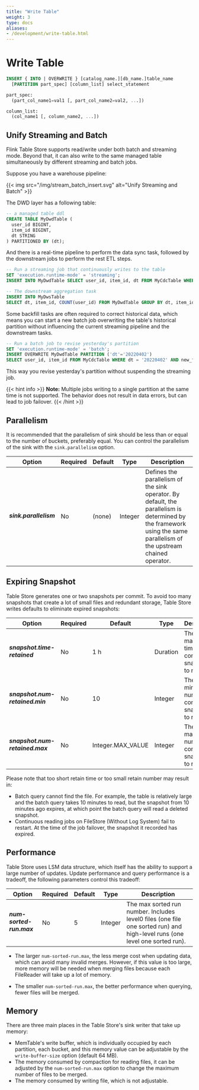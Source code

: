 ```yaml
---
title: "Write Table"
weight: 3
type: docs
aliases:
- /development/write-table.html
---
```

<!--
Licensed to the Apache Software Foundation (ASF) under one
or more contributor license agreements.  See the NOTICE file
distributed with this work for additional information
regarding copyright ownership.  The ASF licenses this file
to you under the Apache License, Version 2.0 (the
"License"); you may not use this file except in compliance
with the License.  You may obtain a copy of the License at

  http://www.apache.org/licenses/LICENSE-2.0

Unless required by applicable law or agreed to in writing,
software distributed under the License is distributed on an
"AS IS" BASIS, WITHOUT WARRANTIES OR CONDITIONS OF ANY
KIND, either express or implied.  See the License for the
specific language governing permissions and limitations
under the License.
-->

# Write Table

```sql
INSERT { INTO | OVERWRITE } [catalog_name.][db_name.]table_name
  [PARTITION part_spec] [column_list] select_statement

part_spec:
  (part_col_name1=val1 [, part_col_name2=val2, ...])

column_list:
  (col_name1 [, column_name2, ...])
```

## Unify Streaming and Batch

Flink Table Store supports read/write under both batch and streaming mode.
Beyond that, it can also write to the same managed table simultaneously by
different streaming and batch jobs.

Suppose you have a warehouse pipeline:

{{< img src="/img/stream_batch_insert.svg" alt="Unify Streaming and Batch" >}}

The DWD layer has a following table:

```sql
-- a managed table ddl
CREATE TABLE MyDwdTable (
  user_id BIGINT,
  item_id BIGINT,
  dt STRING
) PARTITIONED BY (dt);
```

And there is a real-time pipeline to perform the data sync task, followed
by the downstream jobs to perform the rest ETL steps.

```sql
-- Run a streaming job that continuously writes to the table
SET 'execution.runtime-mode' = 'streaming';
INSERT INTO MyDwdTable SELECT user_id, item_id, dt FROM MyCdcTable WHERE some_filter;

-- The downstream aggregation task
INSERT INTO MyDwsTable
SELECT dt, item_id, COUNT(user_id) FROM MyDwdTable GROUP BY dt, item_id;
```

Some backfill tasks are often required to correct historical data, which means
you can start a new batch job overwriting the table's historical partition
without influencing the current streaming pipeline and the downstream tasks.

```sql
-- Run a batch job to revise yesterday's partition
SET 'execution.runtime-mode' = 'batch';
INSERT OVERWRITE MyDwdTable PARTITION ('dt'='20220402')
SELECT user_id, item_id FROM MyCdcTable WHERE dt = '20220402' AND new_filter;
```

This way you revise yesterday's partition without suspending the streaming job.

{{< hint info >}}
__Note:__ Multiple jobs writing to a single partition at the same time is
not supported. The behavior does not result in data errors, but can lead
to job failover.
{{< /hint >}}

## Parallelism

It is recommended that the parallelism of sink should be less than or
equal to the number of buckets, preferably equal. You can control the
parallelism of the sink with the `sink.parallelism` option.

<table class="table table-bordered">
    <thead>
    <tr>
      <th class="text-left" style="width: 20%">Option</th>
      <th class="text-center" style="width: 5%">Required</th>
      <th class="text-center" style="width: 5%">Default</th>
      <th class="text-center" style="width: 10%">Type</th>
      <th class="text-center" style="width: 60%">Description</th>
    </tr>
    </thead>
    <tbody>
    <tr>
      <td><h5>sink.parallelism</h5></td>
      <td>No</td>
      <td style="word-wrap: break-word;">(none)</td>
      <td>Integer</td>
      <td>Defines the parallelism of the sink operator. By default, the parallelism is determined by the framework using the same parallelism of the upstream chained operator.</td>
    </tr>
    </tbody>
</table>

## Expiring Snapshot

Table Store generates one or two snapshots per commit. To avoid too many snapshots 
that create a lot of small files and redundant storage, Table Store writes defaults
to eliminate expired snapshots:

<table class="table table-bordered">
    <thead>
    <tr>
      <th class="text-left" style="width: 20%">Option</th>
      <th class="text-center" style="width: 5%">Required</th>
      <th class="text-center" style="width: 5%">Default</th>
      <th class="text-center" style="width: 10%">Type</th>
      <th class="text-center" style="width: 60%">Description</th>
    </tr>
    </thead>
    <tbody>
    <tr>
      <td><h5>snapshot.time-retained</h5></td>
      <td>No</td>
      <td style="word-wrap: break-word;">1 h</td>
      <td>Duration</td>
      <td>The maximum time of completed snapshots to retain.</td>
    </tr>
    <tr>
      <td><h5>snapshot.num-retained.min</h5></td>
      <td>No</td>
      <td style="word-wrap: break-word;">10</td>
      <td>Integer</td>
      <td>The minimum number of completed snapshots to retain.</td>
    </tr>
    <tr>
      <td><h5>snapshot.num-retained.max</h5></td>
      <td>No</td>
      <td style="word-wrap: break-word;">Integer.MAX_VALUE</td>
      <td>Integer</td>
      <td>The maximum number of completed snapshots to retain.</td>
    </tr>
    </tbody>
</table>

Please note that too short retain time or too small retain number may result in:
- Batch query cannot find the file. For example, the table is relatively large and
  the batch query takes 10 minutes to read, but the snapshot from 10 minutes ago
  expires, at which point the batch query will read a deleted snapshot.
- Continuous reading jobs on FileStore (Without Log System) fail to restart. At the
  time of the job failover, the snapshot it recorded has expired.

## Performance

Table Store uses LSM data structure, which itself has the ability to support a large
number of updates. Update performance and query performance is a tradeoff, the
following parameters control this tradeoff:

<table class="table table-bordered">
    <thead>
    <tr>
      <th class="text-left" style="width: 20%">Option</th>
      <th class="text-center" style="width: 5%">Required</th>
      <th class="text-center" style="width: 5%">Default</th>
      <th class="text-center" style="width: 10%">Type</th>
      <th class="text-center" style="width: 60%">Description</th>
    </tr>
    </thead>
    <tbody>
    <tr>
      <td><h5>num-sorted-run.max</h5></td>
      <td>No</td>
      <td style="word-wrap: break-word;">5</td>
      <td>Integer</td>
      <td>The max sorted run number. Includes level0 files (one file one sorted run) and high-level runs (one level one sorted run).</td>
    </tr>
    </tbody>
</table>

- The larger `num-sorted-run.max`, the less merge cost when updating data, which
  can avoid many invalid merges. However, if this value is too large, more memory 
  will be needed when merging files because each FileReader will take up a lot of
  memory.

- The smaller `num-sorted-run.max`, the better performance when querying, fewer
  files will be merged.

## Memory

There are three main places in the Table Store's sink writer that take up memory:
- MemTable's write buffer, which is individually occupied by each partition, each
  bucket, and this memory value can be adjustable by the `write-buffer-size`
  option (default 64 MB).
- The memory consumed by compaction for reading files, it can be adjusted by the
  `num-sorted-run.max` option to change the maximum number of files to be merged.
- The memory consumed by writing file, which is not adjustable.
